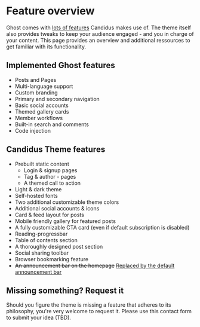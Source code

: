 # Feature overview

Ghost comes with [lots of features](https://ghost.org/feature-index/) Candidus makes use of. The theme itself also provides tweaks to keep your audience engaged - and you in charge of your content. This page provides an overview and additional ressources to get familiar with its functionality.

## Implemented Ghost features

- Posts and Pages
- Multi-language support
- Custom branding
- Primary and secondary navigation
- Basic social accounts
- Themed gallery cards
- Member workflows
- Built-in search and comments
- Code injection

## Candidus Theme features

- Prebuilt static content
  - Login & signup pages
  - Tag & author - pages
  - A themed call to action
- Light & dark theme
- Self-hosted fonts
- Two additional customizable theme colors
- Additional social accounts & icons
- Card & feed layout for posts
- Mobile friendly gallery for featured posts
- A fully customizable CTA card (even if default subscription is disabled)
- Reading-progressbar
- Table of contents section
- A thoroughly designed post section
- Social sharing toolbar
- Browser bookmarking feature
- ~~An announcement bar on the homepage~~ [Replaced by the default announcement bar](https://ghost.org/help/announcement-bar/)

## Missing something? Request it

Should you figure the theme is missing a feature that adheres to its philosophy, you're very welcome to request it. Please use this contact form to submit your idea (TBD).